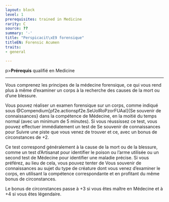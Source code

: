```yaml
---
layout: block
level: 1
prerequisites: trained in Medicine
rarity: C
source: ??
summary: '-'
title: "Perspicacit\xE9 forensique"
titleEN: Forensic Acumen
traits:
- general

---
```


p><strong>Prérequis</strong> qualifié en Medicine</p>
<hr>
<p>Vous comprenez les principes de la médecine forensique, ce qui vous rend plus à même d’examiner un corps à la recherche des causes de la mort ou d’une blessure.</p>
<p>Vous pouvez réaliser un examen forensique sur un corps, comme indiqué sous @Compendium[pf2e.actionspf2e.SeUolRoPzorFUAaI]{Se souvenir de connaissances} dans la compétence de Médecine, en la moitié du temps normal (avec un minimum de 5 minutes). Si vous réussissez ce test, vous pouvez effectuer immédiatement un test de Se souvenir de connaissances pour Suivre une piste que vous venez de trouver et ce, avec un bonus de circonstances de +2.</p>
<p>Ce test correspond généralement à la cause de la mort ou de la blessure, comme un test d’Artisanat pour identifier le poison ou l’arme utilisée ou un second test de Médecine pour identifier une maladie précise. Si vous préférez, au lieu de cela, vous pouvez tenter de Vous souvenir de connaissances au sujet du type de créature dont vous venez d’examiner le corps, en utilisant la compétence correspondante et en profitant du même bonus de circonstances.</p>
<p>Le bonus de circonstances passe à +3 si vous êtes maître en Médecine et à +4 si vous êtes légendaire.</p>